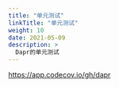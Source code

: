 ```yaml
---
title: "单元测试"
linkTitle: "单元测试"
weight: 10
date: 2021-05-09
description: >
  Dapr的单元测试
---
```


https://app.codecov.io/gh/dapr

